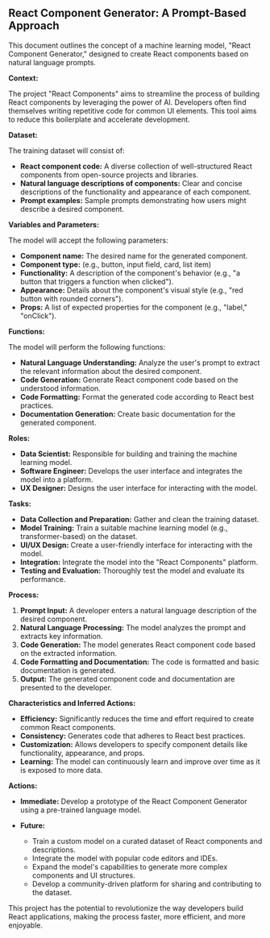 ##  React Component Generator: A Prompt-Based Approach

This document outlines the concept of a machine learning model,  "React Component Generator," designed to create React components based on natural language prompts. 

**Context:**

The project "React Components" aims to streamline the process of building React components by leveraging the power of AI. Developers often find themselves writing repetitive code for common UI elements. This tool aims to reduce this boilerplate and accelerate development.

**Dataset:**

The training dataset will consist of:

* **React component code:** A diverse collection of well-structured React components from open-source projects and libraries.
* **Natural language descriptions of components:**  Clear and concise descriptions of the functionality and appearance of each component. 
* **Prompt examples:**  Sample prompts demonstrating how users might describe a desired component.

**Variables and Parameters:**

The model will accept the following parameters:

* **Component name:** The desired name for the generated component.
* **Component type:** (e.g., button, input field, card, list item)
* **Functionality:** A description of the component's behavior (e.g., "a button that triggers a function when clicked").
* **Appearance:**  Details about the component's visual style (e.g., "red button with rounded corners").
* **Props:**  A list of expected properties for the component (e.g., "label," "onClick").

**Functions:**

The model will perform the following functions:

* **Natural Language Understanding:**  Analyze the user's prompt to extract the relevant information about the desired component.
* **Code Generation:**  Generate React component code based on the understood information.
* **Code Formatting:**  Format the generated code according to React best practices.
* **Documentation Generation:**  Create basic documentation for the generated component.

**Roles:**

* **Data Scientist:** Responsible for building and training the machine learning model.
* **Software Engineer:**  Develops the user interface and integrates the model into a platform.
* **UX Designer:**  Designs the user interface for interacting with the model.

**Tasks:**

* **Data Collection and Preparation:**  Gather and clean the training dataset.
* **Model Training:**  Train a suitable machine learning model (e.g., transformer-based) on the dataset.
* **UI/UX Design:**  Create a user-friendly interface for interacting with the model.
* **Integration:**  Integrate the model into the "React Components" platform.
* **Testing and Evaluation:**  Thoroughly test the model and evaluate its performance.

**Process:**

1. **Prompt Input:**  A developer enters a natural language description of the desired component.
2. **Natural Language Processing:** The model analyzes the prompt and extracts key information.
3. **Code Generation:**  The model generates React component code based on the extracted information.
4. **Code Formatting and Documentation:**  The code is formatted and basic documentation is generated.
5. **Output:**  The generated component code and documentation are presented to the developer.

**Characteristics and Inferred Actions:**

* **Efficiency:**  Significantly reduces the time and effort required to create common React components.
* **Consistency:**  Generates code that adheres to React best practices.
* **Customization:**  Allows developers to specify component details like functionality, appearance, and props.
* **Learning:**  The model can continuously learn and improve over time as it is exposed to more data.

**Actions:**

* **Immediate:** Develop a prototype of the React Component Generator using a pre-trained language model.
* **Future:**

    *  Train a custom model on a curated dataset of React components and descriptions.
    *  Integrate the model with popular code editors and IDEs.
    *  Expand the model's capabilities to generate more complex components and UI structures.
    *  Develop a community-driven platform for sharing and contributing to the dataset.



This project has the potential to revolutionize the way developers build React applications, making the process faster, more efficient, and more enjoyable.
